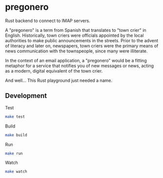 # pregonero

Rust backend to connect to IMAP servers.

A "pregonero" is a term from Spanish that translates to "town crier" in English.
Historically, town criers were officials appointed by the local authorities to make
public announcements in the streets. Prior to the advent of literacy and later on,
newspapers, town criers were the primary means of news communication with the townspeople,
since many were illiterate.

In the context of an email application, a "pregonero" would be a fitting metaphor
for a service that notifies you of new messages or news, acting as a modern,
digital equivalent of the town crier.

And well... This Rust playground just needed a name.

## Development

Test

```sh
make test
```

Build

```sh
make build
```

Run

```sh
make run
```

Watch

```sh
make watch
```
